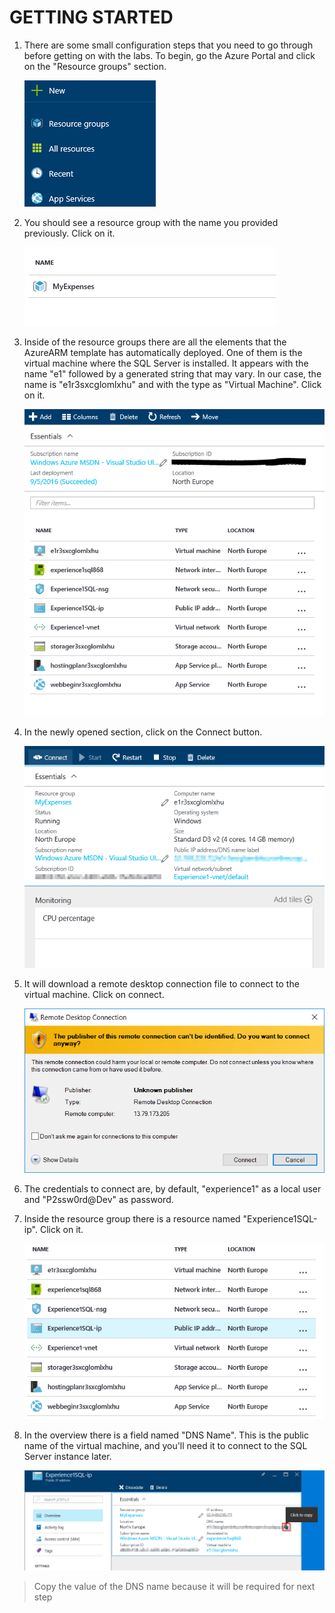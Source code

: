 <page title="Getting started"/>

GETTING STARTED
====

1. There are some small configuration steps that you need to go through before getting on with the labs. To begin, go the Azure Portal and click on the "Resource groups" section.

    ![](img/2.png)

2. You should see a resource group with the name you provided previously. Click on it.

    ![](img/3.png)

3. Inside of the resource groups there are all the elements that the AzureARM template has automatically deployed. One of them is the virtual machine where the SQL Server is installed. It appears with the name "e1" followed by a generated string that may vary. In our case, the name is "e1r3sxcglomlxhu" and with the type as "Virtual Machine". Click on it.

    ![](img/4.png)

4. In the newly opened section, click on the Connect button.

    ![](img/5.png)

5. It will download a remote desktop connection file to connect to the virtual machine. Click on connect.

    ![](img/6.png)

6. The credentials to connect are, by default, "experience1" as a local user and "P2ssw0rd@Dev" as password.

7. Inside the resource group there is a resource named "Experience1SQL-ip". Click on it.

    ![](img/10.png)

8. In the overview there is a field named "DNS Name". This is the public name of the virtual machine, and you'll need it to connect to the SQL Server instance later.

    ![](img/11.png)

> Copy the value of the DNS name because it will be required for next step